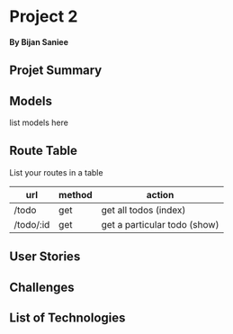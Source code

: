 # Project 2 
#### By Bijan Saniee

## Projet Summary

## Models
list models here

## Route Table
List your routes in a table

| url | method | action |
|-----|--------|--------|
| /todo | get | get all todos (index)|
| /todo/:id | get | get a particular todo (show)|

## User Stories

## Challenges

## List of Technologies